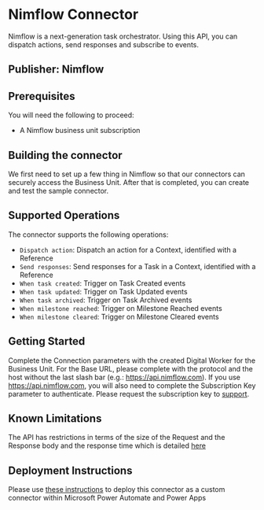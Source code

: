 # Nimflow Connector
Nimflow is a next-generation task orchestrator.  Using this API, you can dispatch actions, send responses and  subscribe to events.

## Publisher: Nimflow

## Prerequisites
You will need the following to proceed:
* A Nimflow business unit subscription

## Building the connector 
We first need to set up a few thing in Nimflow so that our connectors can securely access the Business Unit.  After that is completed, you can create and test the sample connector.


## Supported Operations
The connector supports the following operations:
* `Dispatch action`: Dispatch an action for a Context, identified with a Reference
* `Send responses`: Send responses for a Task in a Context, identified with a Reference
* `When task created`: Trigger on Task Created events 
* `When task updated`: Trigger on Task Updated events
* `When task archived`: Trigger on Task Archived events
* `When milestone reached`: Trigger on Milestone Reached events
* `When milestone cleared`: Trigger on Milestone Cleared events

## Getting Started

Complete the Connection parameters with the created Digital Worker for the Business Unit. For the Base URL, please complete with the protocol and the host without the last slash bar (e.g.: https://api.nimflow.com). If you use https://api.nimflow.com, you will also need to complete the Subscription Key parameter to authenticate. Please request the subscription key to [support](mailto:support@nimflow.com).

## Known Limitations

The API has restrictions in terms of the size of the Request and the Response body and the response time which is detailed [here](https://www.nimflow.com/docs/api/#request-limitations)

## Deployment Instructions

Please use [these instructions](https://docs.microsoft.com/en-us/connectors/custom-connectors/paconn-cli) to deploy this connector as a custom connector within Microsoft Power Automate and Power Apps